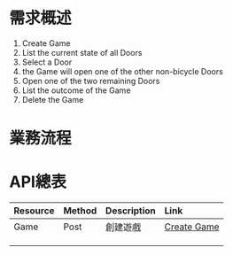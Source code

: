 # 需求概述

1. Create Game
2. List the current state of all Doors 
3. Select a Door 
4. the Game will open one of the other non-bicycle Doors 
5. Open one of the two remaining Doors 
6. List the outcome of the Game 
7. Delete the Game

# 業務流程

# API總表

| Resource | Method | Description | Link |
| :--- | :--- | :--- | :--- |
| Game | Post | 創建遊戲 | [Create Game](/game-api/chuang-jian-game.md) |
|  |  |  |  |
|  |  |  |  |
|  |  |  |  |



